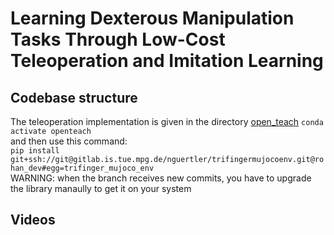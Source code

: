 # Learning Dexterous Manipulation Tasks Through Low-Cost Teleoperation and Imitation Learning
## Codebase structure
The teleoperation implementation is given in the directory [open_teach](./open_teach)
```conda activate openteach```\
and then use this command:\
```pip install git+ssh://git@gitlab.is.tue.mpg.de/nguertler/trifingermujocoenv.git@rohan_dev#egg=trifinger_mujoco_env```\
WARNING: when the branch receives new commits, you have to upgrade the library manaully to get it on your system

## Videos

